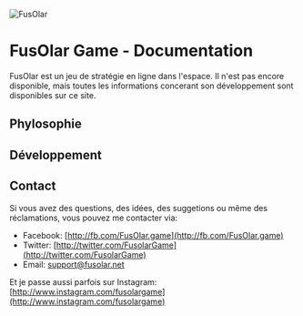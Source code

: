 ![FusOlar](/img/header_logo.png)
# FusOlar Game - Documentation

FusOlar est un jeu de stratégie en ligne dans l'espace. Il n'est pas encore disponible, mais toutes les informations concerant son développement sont disponibles sur ce site.

## Phylosophie

## Développement

## Contact
Si vous avez des questions, des idées, des suggetions ou même des réclamations, vous pouvez me contacter via:

* Facebook: [http://fb.com/FusOlar.game](http://fb.com/FusOlar.game)
* Twitter: [http://twitter.com/FusolarGame](http://twitter.com/FusolarGame)
* Email: [support@fusolar.net](mailto:support@fusolar.net)

Et je passe aussi parfois sur Instagram: [http://www.instagram.com/fusolargame](http://www.instagram.com/fusolargame)
